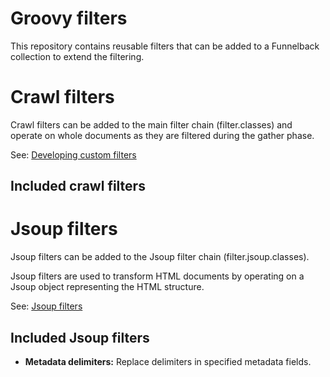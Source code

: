 # Groovy filters

This repository contains reusable filters that can be added to a Funnelback collection to extend the filtering.

# Crawl filters

Crawl filters can be added to the main filter chain (filter.classes) and operate on whole documents as they are filtered during the gather phase.

See: [Developing custom filters](https://docs.funnelback.com/develop/programming-options/custom-filters.html)

## Included crawl filters



# Jsoup filters

Jsoup filters can be added to the Jsoup filter chain (filter.jsoup.classes).

Jsoup filters are used to transform HTML documents by operating on a Jsoup object representing the HTML structure.

See: [Jsoup filters](https://docs.funnelback.com/more/extra/filter_jsoup_classes_collection_cfg.html)

## Included Jsoup filters

* **Metadata delimiters:** Replace delimiters in specified metadata fields.